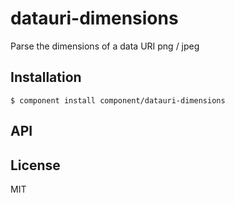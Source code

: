 
# datauri-dimensions

  Parse the dimensions of a data URI png / jpeg

## Installation

    $ component install component/datauri-dimensions

## API

   

## License

  MIT
